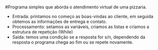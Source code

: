 #Programa simples que aborda o atendimento virtual de uma pizzaria.
 - Entrada: printamos no começo as boas-vindas ao cliente, em seguida obtemos as informações de entrega e contato.
 - Processamento: setamos as variáveis, criamos as listas e criamos a estrutura de repetição (While)
 - Saida: temos uma condição se a resposta for s/n, dependendo da resposta o programa chega ao fim ou se repete novamente.
